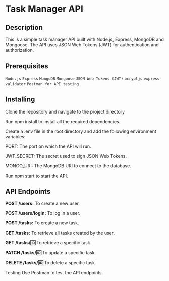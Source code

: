# Task Manager API

## Description
This is a simple task manager API built with Node.js, Express, MongoDB and Mongoose. The API uses JSON Web Tokens (JWT) for authentication and authorization.

## Prerequisites
`Node.js`
`Express`
`MongoDB`
`Mongoose`
`JSON Web Tokens (JWT)`
`bcryptjs`
`express-validator`
`Postman for API testing`

## Installing
Clone the repository and navigate to the project directory

Run npm install to install all the required dependencies.

Create a .env file in the root directory and add the following environment variables:

PORT: The port on which the API will run.

JWT_SECRET: The secret used to sign JSON Web Tokens.

MONGO_URI: The MongoDB URI to connect to the database.

Run npm start to start the API.

## API Endpoints
**POST /users:** To create a new user.

**POST /users/login:** To log in a user.

**POST /tasks:** To create a new task.

**GET /tasks:** To retrieve all tasks created by the user.

**GET /tasks/:id:** To retrieve a specific task.

**PATCH /tasks/:id:** To update a specific task.

**DELETE /tasks/:id:** To delete a specific task.

Testing
Use Postman to test the API endpoints.
